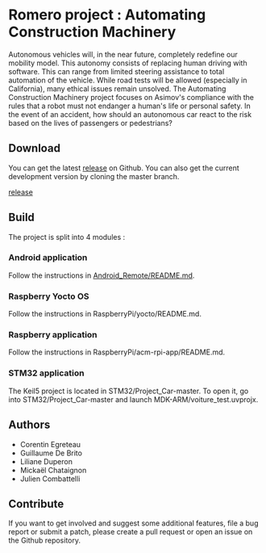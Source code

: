 # Romero project : Automating Construction Machinery

Autonomous vehicles will, in the near future, completely redefine our mobility model. This autonomy consists of replacing human driving with software. This can range from limited steering assistance to total automation of the vehicle. While road tests will be allowed (especially in California), many ethical issues remain unsolved. The Automating Construction Machinery project focuses on Asimov's compliance with the rules that a robot must not endanger a human's life or personal safety. In the event of an accident, how should an autonomous car react to the risk based on the lives of passengers or pedestrians?

## Download

You can get the latest [release](https://github.com/juliencombattelli/ProjectRomero/releases) on Github. You can also get the current development version by cloning the master branch.

[release](releases)

## Build

The project is split into 4 modules :

### Android application

Follow the instructions in [Android_Remote/README.md](Android_Remote/README.md).

### Raspberry Yocto OS

Follow the instructions in RaspberryPi/yocto/README.md.

### Raspberry application

Follow the instructions in RaspberryPi/acm-rpi-app/README.md.

### STM32 application

The Keil5 project is located in STM32/Project_Car-master. To open it, go into STM32/Project_Car-master and launch MDK-ARM/voiture_test.uvprojx.

## Authors

  - Corentin Egreteau
  - Guillaume De Brito
  - Liliane Duperon
  - Mickaël Chataignon
  - Julien Combattelli

## Contribute

If you want to get involved and suggest some additional features, file a bug report or submit a patch, please create a pull request or open an issue on the Github repository.


